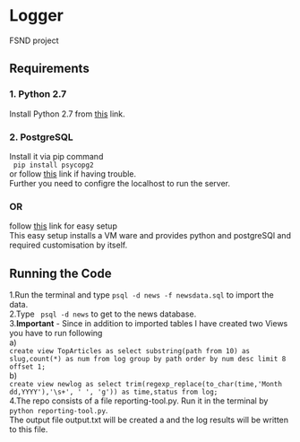 # Logger
FSND project
## Requirements
### 1. Python 2.7 
Install Python 2.7 from [this](https://www.python.org/download/releases/2.7/) link.
### 2. PostgreSQL
Install it via pip command  
``` pip install psycopg2```   
or follow [this](http://initd.org/psycopg/docs/install.html) link if having trouble.  
Further you need to configre the localhost to run the server.  
### OR 
follow [this](https://classroom.udacity.com/courses/ud197/lessons/3423258756/concepts/14c72fe3-e3fe-4959-9c4b-467cf5b7c3a0) link for easy setup  
This easy setup installs a VM ware and provides python and postgreSQl and required customisation by itself.  

## Running the Code
1.Run the terminal and type ``` psql -d news -f newsdata.sql ``` to import the data.  
2.Type ``` psql -d news``` to get to the news database.  
3.**Important** - Since in addition to imported tables I have created two Views you have to run following     
a)  
```create view TopArticles as select substring(path from 10) as slug,count(*) as num from log group by path order by num desc limit 8 offset 1;```     
b)  
```create view newlog as select trim(regexp_replace(to_char(time,'Month dd,YYYY'),'\s+', ' ', 'g')) as time,status from log;```  
4.The repo consists of a file reporting-tool.py. Run it in the terminal by ``` python reporting-tool.py```.  
The output file output.txt will be created a
and the log results will be written to this file.
